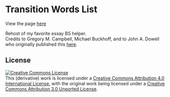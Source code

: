 # Transition Words List
View the page [here](https://geoff-b.github.io/transition-words/)

Rehost of my favorite essay BS helper.  
Credits to  Gregory M. Campbell, Michael Buckhoff, and to John A. Dowell who originally published this [here](https://msu.edu/~jdowell/135/transw.html).
 
 ## License
<a rel="license" href="http://creativecommons.org/licenses/by/4.0/"><img alt="Creative Commons License" style="border-width:0" src="https://i.creativecommons.org/l/by/4.0/88x31.png" /></a><br />This (derivative) work is licensed under a <a rel="license" href="http://creativecommons.org/licenses/by/4.0/">Creative Commons Attribution 4.0 International License</a>, with the original work being licensed under a <a rel="license" href="http://creativecommons.org/licenses/by/3.0/">Creative Commons Attribution 3.0 Unported License</a>.
